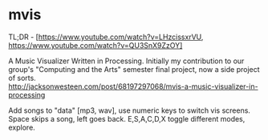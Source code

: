 mvis
====
TL;DR - [https://www.youtube.com/watch?v=LHzcissxrVU, https://www.youtube.com/watch?v=QU3SnX9ZzOY]

A Music Visualizer Written in Processing. Initially my contribution to our group's "Computing and the Arts" semester final project, now a side project of sorts.
<br/>http://jacksonwesteen.com/post/68197297068/mvis-a-music-visualizer-in-processing

Add songs to "data" [mp3, wav], use numeric keys to switch vis screens.
<br/>Space skips a song, left goes back. E,S,A,C,D,X toggle different modes, explore.

